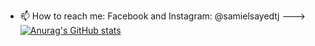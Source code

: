 <!---
- 👋 Hi, I’m @selsayed25
- 👀 I’m interested in Science (mostly Biology and Chemistry), Tech, Mathematics, and programming (Python, Java, HTML, CSS, R, and SQL)
- 🌱 I’m currently learning how to speak Python, Java, and HTML. 
<!--- - 💞️ I’m looking to collaborate on ... --->
- 📫 How to reach me: Facebook and Instagram: @samielsayedtj
--->
[![Anurag's GitHub stats](https://github-readme-stats.vercel.app/api?username=selsayed25)](https://github.com/anuraghazra/github-readme-stats)
<!---
selsayed25/selsayed25 is a ✨ special ✨ repository because its `README.md` (this file) appears on your GitHub profile.
You can click the Preview link to take a look at your changes.
--->
